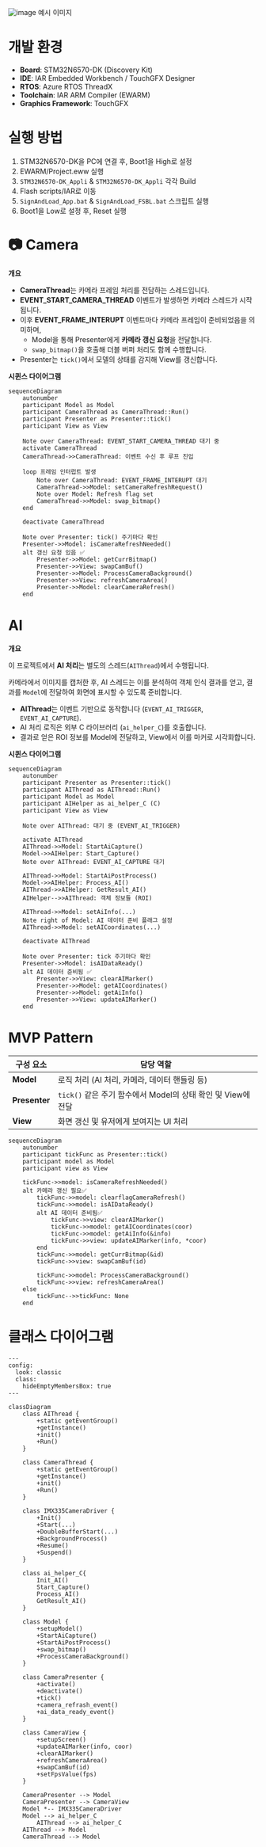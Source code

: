 
![image](https://github.com/user-attachments/assets/a205e8b9-c64d-41b8-8a27-fb58e5840302)
예시 이미지

#  개발 환경

- **Board**:  STM32N6570-DK (Discovery Kit)
- **IDE**:  IAR Embedded Workbench / TouchGFX Designer
- **RTOS**:  Azure RTOS ThreadX
- **Toolchain**:  IAR ARM Compiler (EWARM)
- **Graphics Framework**:  TouchGFX

# 실행 방법

1. STM32N6570-DK을 PC에 연결 후, Boot1을 High로 설정
2. EWARM/Project.eww 실행
3. `STM32N6570-DK_Appli` & `STM32N6570-DK_Appli` 각각 Build
4. Flash scripts/IAR로 이동
5. `SignAndLoad_App.bat` & `SignAndLoad_FSBL.bat` 스크립트 실행
6. Boot1을 Low로 설정 후, Reset 실행

# 📷 Camera

**개요**

- **CameraThread**는 카메라 프레임 처리를 전담하는 스레드입니다.
- **EVENT_START_CAMERA_THREAD** 이벤트가 발생하면 카메라 스레드가 시작됩니다.
- 이후 **EVENT_FRAME_INTERUPT** 이벤트마다 카메라 프레임이 준비되었음을 의미하며,
    - Model을 통해 Presenter에게 **카메라 갱신 요청**을 전달합니다.
    - `swap_bitmap()`을 호출해 더블 버퍼 처리도 함께 수행합니다.
- Presenter는 `tick()`에서 모델의 상태를 감지해 View를 갱신합니다.

**시퀸스 다이어그램**

```mermaid
sequenceDiagram
    autonumber
    participant Model as Model
    participant CameraThread as CameraThread::Run()
    participant Presenter as Presenter::tick()
    participant View as View

    Note over CameraThread: EVENT_START_CAMERA_THREAD 대기 중
    activate CameraThread
    CameraThread->>CameraThread: 이벤트 수신 후 루프 진입

    loop 프레임 인터럽트 발생
        Note over CameraThread: EVENT_FRAME_INTERUPT 대기
        CameraThread->>Model: setCameraRefreshRequest()
        Note over Model: Refresh flag set
        CameraThread->>Model: swap_bitmap()
    end

    deactivate CameraThread

    Note over Presenter: tick() 주기마다 확인
    Presenter->>Model: isCameraRefreshNeeded()
    alt 갱신 요청 있음 ✅
        Presenter->>Model: getCurrBitmap()
        Presenter->>View: swapCamBuf()
        Presenter->>Model: ProcessCameraBackground()
        Presenter->>View: refreshCameraArea()
        Presenter->>Model: clearCameraRefresh()
    end

```

# AI

**개요**

이 프로젝트에서 **AI 처리**는 별도의 스레드(`AIThread`)에서 수행됩니다.

카메라에서 이미지를 캡처한 후, AI 스레드는 이를 분석하여 객체 인식 결과를 얻고, 결과를 `Model`에 전달하여 화면에 표시할 수 있도록 준비합니다.

- **AIThread**는 이벤트 기반으로 동작합니다 (`EVENT_AI_TRIGGER`, `EVENT_AI_CAPTURE`).
- AI 처리 로직은 외부 C 라이브러리 (`ai_helper_C`)를 호출합니다.
- 결과로 얻은 ROI 정보를 Model에 전달하고, View에서 이를 마커로 시각화합니다.

**시퀸스 다이어그램**

```mermaid
sequenceDiagram
    autonumber
    participant Presenter as Presenter::tick()
    participant AIThread as AIThread::Run()
    participant Model as Model
    participant AIHelper as ai_helper_C (C)
    participant View as View

    Note over AIThread: 대기 중 (EVENT_AI_TRIGGER)

    activate AIThread
    AIThread->>Model: StartAiCapture()
    Model->>AIHelper: Start_Capture()
    Note over AIThread: EVENT_AI_CAPTURE 대기

    AIThread->>Model: StartAiPostProcess()
    Model->>AIHelper: Process_AI()
    AIThread->>AIHelper: GetResult_AI()
    AIHelper-->>AIThread: 객체 정보들 (ROI)

    AIThread->>Model: setAiInfo(...)
    Note right of Model: AI 데이터 준비 플래그 설정
    AIThread->>Model: setAICoordinates(...)

    deactivate AIThread

    Note over Presenter: tick 주기마다 확인
    Presenter->>Model: isAIDataReady()
    alt AI 데이터 준비됨 ✅
        Presenter->>View: clearAIMarker()
        Presenter->>Model: getAICoordinates()
        Presenter->>Model: getAiInfo()
        Presenter->>View: updateAIMarker()
    end

```

# MVP Pattern

| 구성 요소 | 담당 역할 |
| --- | --- |
| **Model** | 로직 처리 (AI 처리, 카메라, 데이터 핸들링 등) |
| **Presenter** | `tick()` 같은 주기 함수에서 Model의 상태 확인 및 View에 전달 |
| **View** | 화면 갱신 및 유저에게 보여지는 UI 처리 |

```mermaid
sequenceDiagram
    autonumber
    participant tickFunc as Presenter::tick()
    participant model as Model
    participant view as View

    tickFunc->>model: isCameraRefreshNeeded()
    alt 카메라 갱신 필요✅
        tickFunc->>model: clearflagCameraRefresh()
        tickFunc->>model: isAIDataReady()
        alt AI 데이터 준비됨✅
            tickFunc->>view: clearAIMarker()
            tickFunc->>model: getAICoordinates(coor)
            tickFunc->>model: getAiInfo(&info)
            tickFunc->>view: updateAIMarker(info, *coor)
        end
        tickFunc->>model: getCurrBitmap(&id)
        tickFunc->>view: swapCamBuf(id)

        tickFunc->>model: ProcessCameraBackground()
        tickFunc->>view: refreshCameraArea()
    else
        tickFunc-->>tickFunc: None
    end

```

# 클래스 다이어그램

```mermaid
---
config:
  look: classic
  class:
    hideEmptyMembersBox: true
---

classDiagram
    class AIThread {
        +static getEventGroup()
        +getInstance()
        +init()
        +Run()
    }

    class CameraThread {
        +static getEventGroup()
        +getInstance()
        +init()
        +Run()
    }

    class IMX335CameraDriver {
        +Init()
        +Start(...)
        +DoubleBufferStart(...)
        +BackgroundProcess()
        +Resume()
        +Suspend()
    }

    class ai_helper_C{
        Init_AI()
        Start_Capture()
        Process_AI()
        GetResult_AI()
    }

    class Model {
        +setupModel()
        +StartAiCapture()
        +StartAiPostProcess()
        +swap_bitmap()
        +ProcessCameraBackground()
    }

    class CameraPresenter {
        +activate()
        +deactivate()
        +tick()
        +camera_refrash_event()
        +ai_data_ready_event()
    }

    class CameraView {
        +setupScreen()
        +updateAIMarker(info, coor)
        +clearAIMarker()
        +refreshCameraArea()
        +swapCamBuf(id)
        +setFpsValue(fps)
    }

    CameraPresenter --> Model
    CameraPresenter --> CameraView
    Model *-- IMX335CameraDriver
    Model --> ai_helper_C
		AIThread --> ai_helper_C
    AIThread --> Model
    CameraThread --> Model
```
